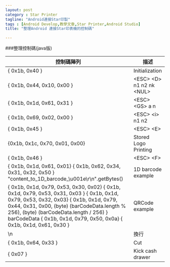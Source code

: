 ```yaml
---
layout: post
category : Star Printer 
tagline: "Android連接Star印製"
tags : [Android Develop,教學文章,Star Printer,Android Studio]
title: "整理Android 連接Star印表機的控制碼"

---
```


###整理控制碼(java版)



| 控制碼陣列                                                                                                                                                                                                                                                                                             | 描述                        |
|--------------------------------------------------------------------------------------------------------------------------------------------------------------------------------------------------------------------------------------------------------------------------------------------------------|-----------------------------|
| { 0x1b, 0x40 }                                                                                                                                                                                                                                                                                         | Initialization              |
| { 0x1b, 0x44, 0x10, 0x00 }                                                                                                                                                                                                                                                                             | \<ESC> \<D> n1 n2 nk \<NUL> |
| { 0x1b, 0x1d, 0x61, 0x31 }                                                                                                                                                                                                                                                                             | \<ESC> \<GS> a n            |
| { 0x1b, 0x69, 0x02, 0x00 }                                                                                                                                                                                                                                                                             | \<ESC> \<i> n1 n2           |
| { 0x1b, 0x45 }                                                                                                                                                                                                                                                                                         | \<ESC> \<E>                 |
| {0x1b, 0x1c, 0x70, 0x01, 0x00}                                                                                                                                                                                                                                                                         | Stored Logo Printing        |
| { 0x1b, 0x46 }                                                                                                                                                                                                                                                                                         | \<ESC> \<F>                 |
| { 0x1b, 0x1d, 0x61, 0x01} { 0x1b, 0x62, 0x34, 0x31, 0x32, 0x50 } "content_to_1D_barcode_\u001e\r\n".getBytes()                                                                                                                                                                                         | 1D barcode example          |
| { 0x1b, 0x1d, 0x79, 0x53, 0x30, 0x02} { 0x1b, 0x1d, 0x79, 0x53, 0x31, 0x03 } { 0x1b, 0x1d, 0x79, 0x53, 0x32, 0x03} { 0x1b, 0x1d, 0x79, 0x44, 0x31, 0x00, (byte) (barCodeData.length % 256), (byte) (barCodeData.length / 256) } barCodeData { 0x1b, 0x1d, 0x79, 0x50, 0x0a} { 0x1b, 0x1d, 0x61, 0x30 } | QRCode example              |
| \n                                                                                                                                                                                                                                                                                                     | 換行                        |
| { 0x1b, 0x64, 0x33 }                                                                                                                                                                                                                                                                                   | Cut                         |
| { 0x07 }                                                                                                                                                                                                                                                                                               | Kick cash drawer            |